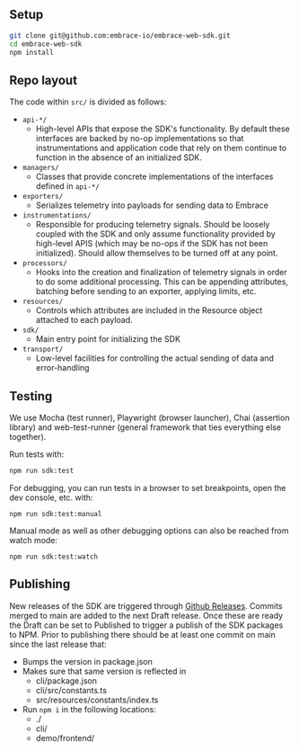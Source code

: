 ## Setup

```sh
git clone git@github.com:embrace-io/embrace-web-sdk.git
cd embrace-web-sdk
npm install
```

## Repo layout

The code within `src/` is divided as follows:

* `api-*/`
  * High-level APIs that expose the SDK's functionality. By default these interfaces are backed by no-op implementations
so that instrumentations and application code that rely on them continue to function in the absence of an initialized SDK. 
* `managers/`
  * Classes that provide concrete implementations of the interfaces defined in `api-*/`
* `exporters/`
  * Serializes telemetry into payloads for sending data to Embrace
* `instrumentations/`
  * Responsible for producing telemetry signals. Should be loosely coupled with the SDK and only assume functionality
  provided by high-level APIS (which may be no-ops if the SDK has not been initialized). Should allow themselves to be
  turned off at any point.
* `processors/`
  * Hooks into the creation and finalization of telemetry signals in order to do some additional processing. This can be
  appending attributes, batching before sending to an exporter, applying limits, etc.
* `resources/`
  * Controls which attributes are included in the Resource object attached to each payload.
* `sdk/`
  * Main entry point for initializing the SDK
* `transport/`
  * Low-level facilities for controlling the actual sending of data and error-handling

## Testing

We use Mocha (test runner), Playwright (browser launcher), Chai (assertion library) and web-test-runner (general
framework that ties everything else together).

Run tests with:

```sh
npm run sdk:test
```

For debugging, you can run tests in a browser to set breakpoints, open the dev console, etc. with:

```
npm run sdk:test:manual
```

Manual mode as well as other debugging options can also be reached from watch mode:

```
npm run sdk:test:watch
```

## Publishing

New releases of the SDK are triggered through [Github Releases](https://github.com/embrace-io/embrace-web-sdk/releases).
Commits merged to main are added to the next Draft release. Once these are ready the Draft can be set to Published to
trigger a publish of the SDK packages to NPM. Prior to publishing there should be at least one commit on main since the
last release that:
* Bumps the version in package.json
* Makes sure that same version is reflected in
  * cli/package.json
  * cli/src/constants.ts
  * src/resources/constants/index.ts
* Run `npm i` in the following locations:
  * ./
  * cli/
  * demo/frontend/